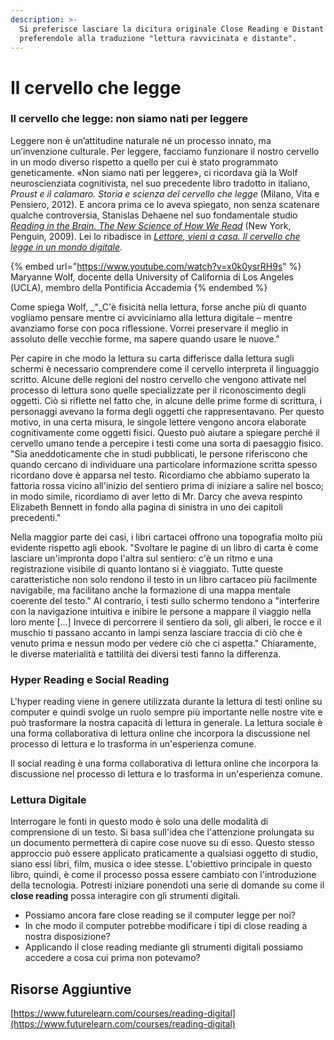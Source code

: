```yaml
---
description: >-
  Si preferisce lasciare la dicitura originale Close Reading e Distant Reading
  preferendole alla traduzione "lettura ravvicinata e distante".
---
```


# Il cervello che legge

### Il cervello che legge: non siamo nati per leggere



Leggere non è un’attitudine naturale né un processo innato, ma un’invenzione culturale. Per leggere, facciamo funzionare il nostro cervello in un modo diverso rispetto a quello per cui è stato programmato geneticamente. «Non siamo nati per leggere», ci ricordava già la Wolf neuroscienziata cognitivista, nel suo precedente libro tradotto in italiano, _Proust e il calamaro. Storia e scienza del cervello che legge_ (Milano, Vita e Pensiero, 2012). E ancora prima ce lo aveva spiegato, non senza scatenare qualche controversia, Stanislas Dehaene nel suo fondamentale studio [_Reading in the Brain. The New Science of How We Read_](https://www.academia.edu/38286217/\_Stanislas\_Dehaene\_Reading\_in\_the\_Brain\_The\_Scie\_z\_lib\_org\_pdf) (New York, Penguin, 2009). Lei lo ribadisce in [_Lettore, vieni a casa. Il cervello che legge in un mondo digitale_](https://www.amazon.it/Lettore-vieni-casa-cervello-digitale/dp/8834330641)_._

&#x20;

{% embed url="https://www.youtube.com/watch?v=x0k0ysrRH9s" %}
Maryanne Wolf, docente della University of California di Los Angeles (UCLA), membro della Pontificia Accademia
{% endembed %}

Come spiega Wolf, _"_C'è fisicità nella lettura, forse anche più di quanto vogliamo pensare mentre ci avviciniamo alla lettura digitale – mentre avanziamo forse con poca riflessione. Vorrei preservare il meglio in assoluto delle vecchie forme, ma sapere quando usare le nuove."

Per capire in che modo la lettura su carta differisce dalla lettura sugli schermi è necessario comprendere come il cervello interpreta il linguaggio scritto. Alcune delle regioni del nostro cervello che vengono attivate nel processo di lettura sono quelle specializzate per il riconoscimento degli oggetti. Ciò si riflette nel fatto che, in alcune delle prime forme di scrittura, i personaggi avevano la forma degli oggetti che rappresentavano. Per questo motivo, in una certa misura, le singole lettere vengono ancora elaborate cognitivamente come oggetti fisici. Questo può aiutare a spiegare perché il cervello umano tende a percepire i testi come una sorta di paesaggio fisico. "Sia aneddoticamente che in studi pubblicati, le persone riferiscono che quando cercano di individuare una particolare informazione scritta spesso ricordano dove è apparsa nel testo. Ricordiamo che abbiamo superato la fattoria rossa vicino all'inizio del sentiero prima di iniziare a salire nel bosco; in modo simile, ricordiamo di aver letto di Mr. Darcy che aveva respinto Elizabeth Bennett in fondo alla pagina di sinistra in uno dei capitoli precedenti."

Nella maggior parte dei casi, i libri cartacei offrono una topografia molto più evidente rispetto agli ebook. "Svoltare le pagine di un libro di carta è come lasciare un'impronta dopo l'altra sul sentiero: c'è un ritmo e una registrazione visibile di quanto lontano si è viaggiato. Tutte queste caratteristiche non solo rendono il testo in un libro cartaceo più facilmente navigabile, ma facilitano anche la formazione di una mappa mentale coerente del testo." Al contrario,  i testi sullo schermo tendono a "interferire con la navigazione intuitiva e inibire le persone a mappare il viaggio nella loro mente \[…] Invece di percorrere il sentiero da soli, gli alberi, le rocce e il muschio ti passano accanto in lampi senza lasciare traccia di ciò che è venuto prima e nessun modo per vedere ciò che ci aspetta." Chiaramente, le diverse materialità e tattilità dei diversi testi fanno la differenza.

### Hyper Reading e Social Reading

L'hyper reading viene in genere utilizzata durante la lettura di testi online su computer e quindi svolge un ruolo sempre più importante nelle nostre vite e può trasformare la nostra capacità di lettura in generale. La lettura sociale è una forma collaborativa di lettura online che incorpora la discussione nel processo di lettura e lo trasforma in un'esperienza comune.

Il social reading è una forma collaborativa di lettura online che incorpora la discussione nel processo di lettura e lo trasforma in un'esperienza comune.

### Lettura Digitale

Interrogare le fonti in questo modo è solo una delle modalità di comprensione di un testo. Si basa sull'idea che l'attenzione prolungata su un documento permetterà di capire cose nuove su di esso. Questo stesso approccio può essere applicato praticamente a qualsiasi oggetto di studio, siano essi libri, film, musica o idee stesse. L'obiettivo principale in questo libro, quindi, è come il processo possa essere cambiato con l'introduzione della tecnologia. Potresti iniziare ponendoti una serie di domande su come il **close reading** possa interagire con gli strumenti digitali.

* Possiamo ancora fare close reading se il computer legge per noi?
* In che modo il computer potrebbe modificare i tipi di close reading a nostra disposizione?&#x20;
* Applicando il close reading mediante gli strumenti digitali possiamo accedere a cosa cui prima non potevamo?

## Risorse Aggiuntive

[https://www.futurelearn.com/courses/reading-digital](https://www.futurelearn.com/courses/reading-digital)

